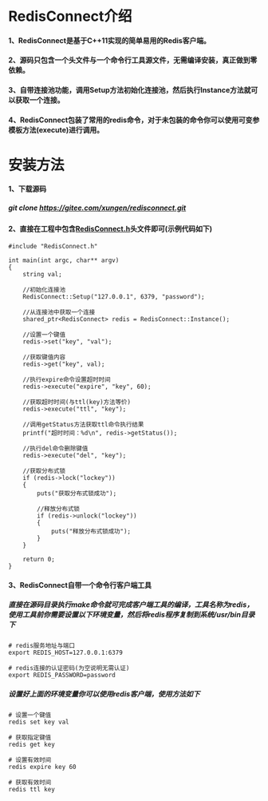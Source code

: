 # RedisConnect介绍
#### 1、RedisConnect是基于C++11实现的简单易用的Redis客户端。
#### 2、源码只包含一个头文件与一个命令行工具源文件，无需编译安装，真正做到零依赖。
#### 3、自带连接池功能，调用Setup方法初始化连接池，然后执行Instance方法就可以获取一个连接。
#### 4、RedisConnect包装了常用的redis命令，对于未包装的命令你可以使用可变参模板方法(execute)进行调用。

# 安装方法
#### 1、下载源码
##### git clone https://gitee.com/xungen/redisconnect.git

#### 2、直接在工程中包含<a href='https://gitee.com/xungen/redisconnect/blob/master/RedisConnect.h' target='_blank'>RedisConnect.h</a>头文件即可(示例代码如下)
```
#include "RedisConnect.h"

int main(int argc, char** argv)
{
	string val;
 
	//初始化连接池
	RedisConnect::Setup("127.0.0.1", 6379, "password");
 
	//从连接池中获取一个连接
	shared_ptr<RedisConnect> redis = RedisConnect::Instance();
 
	//设置一个键值
	redis->set("key", "val");
	
	//获取键值内容
	redis->get("key", val);
 
	//执行expire命令设置超时时间
	redis->execute("expire", "key", 60);
 
	//获取超时时间(与ttl(key)方法等价)
	redis->execute("ttl", "key");
 
	//调用getStatus方法获取ttl命令执行结果
	printf("超时时间：%d\n", redis->getStatus());
 
	//执行del命令删除键值
	redis->execute("del", "key");

	//获取分布式锁
	if (redis->lock("lockey"))
	{
		puts("获取分布式锁成功");

		//释放分布式锁
		if (redis->unlock("lockey"))
		{
			puts("释放分布式锁成功");
		}
	}
 
	return 0;
}
```
#### 3、RedisConnect自带一个命令行客户端工具
##### 直接在源码目录执行make命令就可完成客户端工具的编译，工具名称为redis，使用工具前你需要设置以下环境变量，然后将redis程序复制到系统/usr/bin目录下
```
# redis服务地址与端口
export REDIS_HOST=127.0.0.1:6379
 
# redis连接的认证密码(为空说明无需认证)
export REDIS_PASSWORD=password
```
##### 设置好上面的环境变量你可以使用redis客户端，使用方法如下
```
# 设置一个键值
redis set key val
 
# 获取指定键值
redis get key
 
# 设置有效时间
redis expire key 60
 
# 获取有效时间
redis ttl key
```